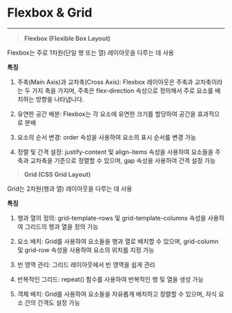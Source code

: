 # Flexbox & Grid

<hr/>

> **Flexbox (Flexible Box Layout)**

Flexbox는 주로 1차원(단일 행 또는 열) 레이아웃을 다루는 데 사용

**특징**

1. 주축(Main Axis)과 교차축(Cross Axis): Flexbox 레이아웃은 주축과 교차축이라는 두 가지 축을 가지며, 주축은 flex-direction 속성으로 정의해서 주로 요소를 배치하는 방향을 나타냅니다.

2. 유연한 공간 배분: Flexbox는 각 요소에 유연한 크기를 할당하여 공간을 효과적으로 분배

3. 요소의 순서 변경: order 속성을 사용하여 요소의 표시 순서를 변경 가능

4. 정렬 및 간격 설정: justify-content 및 align-items 속성을 사용하여 요소들을 주축과 교차축을 기준으로 정렬할 수 있으며, gap 속성을 사용하여 간격 설정 가능

> **Grid (CSS Grid Layout)**

Grid는 2차원(행과 열) 레이아웃을 다루는 데 사용

**특징**

1. 행과 열의 정의: grid-template-rows 및 grid-template-columns 속성을 사용하여 그리드의 행과 열을 정의 가능

2. 요소 배치: Grid를 사용하여 요소들을 행과 열로 배치할 수 있으며, grid-column 및 grid-row 속성을 사용하여 요소의 위치를 지정 가능

3. 빈 영역 관리: 그리드 레이아웃에서 빈 영역을 쉽게 관리

4. 반복적인 그리드: repeat() 함수를 사용하여 반복적인 행 및 열을 생성 가능

5. 객체 배치: Grid를 사용하여 요소들을 자유롭게 배치하고 정렬할 수 있으며, 자식 요소 간의 간격도 설정 가능
